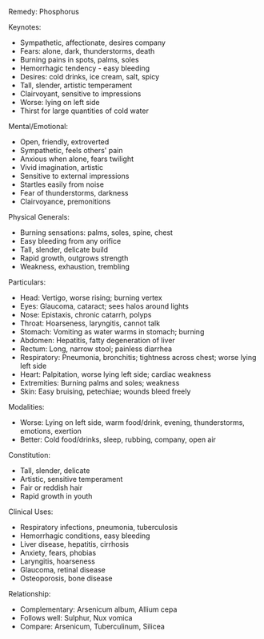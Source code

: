 Remedy: Phosphorus

Keynotes:
- Sympathetic, affectionate, desires company
- Fears: alone, dark, thunderstorms, death
- Burning pains in spots, palms, soles
- Hemorrhagic tendency - easy bleeding
- Desires: cold drinks, ice cream, salt, spicy
- Tall, slender, artistic temperament
- Clairvoyant, sensitive to impressions
- Worse: lying on left side
- Thirst for large quantities of cold water

Mental/Emotional:
- Open, friendly, extroverted
- Sympathetic, feels others' pain
- Anxious when alone, fears twilight
- Vivid imagination, artistic
- Sensitive to external impressions
- Startles easily from noise
- Fear of thunderstorms, darkness
- Clairvoyance, premonitions

Physical Generals:
- Burning sensations: palms, soles, spine, chest
- Easy bleeding from any orifice
- Tall, slender, delicate build
- Rapid growth, outgrows strength
- Weakness, exhaustion, trembling

Particulars:
- Head: Vertigo, worse rising; burning vertex
- Eyes: Glaucoma, cataract; sees halos around lights
- Nose: Epistaxis, chronic catarrh, polyps
- Throat: Hoarseness, laryngitis, cannot talk
- Stomach: Vomiting as water warms in stomach; burning
- Abdomen: Hepatitis, fatty degeneration of liver
- Rectum: Long, narrow stool; painless diarrhea
- Respiratory: Pneumonia, bronchitis; tightness across chest; worse lying left side
- Heart: Palpitation, worse lying left side; cardiac weakness
- Extremities: Burning palms and soles; weakness
- Skin: Easy bruising, petechiae; wounds bleed freely

Modalities:
- Worse: Lying on left side, warm food/drink, evening, thunderstorms, emotions, exertion
- Better: Cold food/drinks, sleep, rubbing, company, open air

Constitution:
- Tall, slender, delicate
- Artistic, sensitive temperament
- Fair or reddish hair
- Rapid growth in youth

Clinical Uses:
- Respiratory infections, pneumonia, tuberculosis
- Hemorrhagic conditions, easy bleeding
- Liver disease, hepatitis, cirrhosis
- Anxiety, fears, phobias
- Laryngitis, hoarseness
- Glaucoma, retinal disease
- Osteoporosis, bone disease

Relationship:
- Complementary: Arsenicum album, Allium cepa
- Follows well: Sulphur, Nux vomica
- Compare: Arsenicum, Tuberculinum, Silicea
